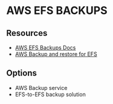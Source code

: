 # AWS EFS BACKUPS

## Resources

- [AWS EFS Backups Docs](https://docs.aws.amazon.com/efs/latest/ug/efs-backup-solutions.html)
- [AWS Backup and restore for EFS](https://docs.aws.amazon.com/efs/latest/ug/awsbackup.html)

## Options

- AWS Backup service
- EFS-to-EFS backup solution